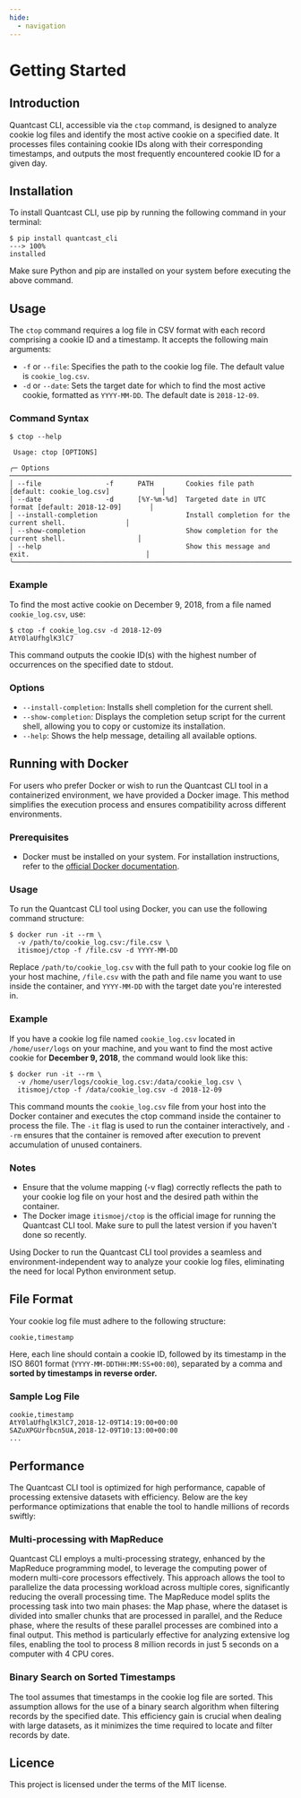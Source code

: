 ```yaml
---
hide:
  - navigation
---
```

# Getting Started

## Introduction

Quantcast CLI, accessible via the `ctop` command, is designed to analyze cookie log files and identify the most active cookie on a specified date. It processes files containing cookie IDs along with their corresponding timestamps, and outputs the most frequently encountered cookie ID for a given day.

## Installation

To install Quantcast CLI, use pip by running the following command in your terminal:

<!-- termynal -->

```console
$ pip install quantcast_cli
---> 100%
installed
```


Make sure Python and pip are installed on your system before executing the above command.

## Usage

The `ctop` command requires a log file in CSV format with each record comprising a cookie ID and a timestamp. It accepts the following main arguments:

- `-f` or `--file`: Specifies the path to the cookie log file. The default value is `cookie_log.csv`.
- `-d` or `--date`: Sets the target date for which to find the most active cookie, formatted as `YYYY-MM-DD`. The default date is `2018-12-09`.

### Command Syntax


<!-- termynal -->

```console
$ ctop --help

 Usage: ctop [OPTIONS]

╭─ Options ─────────────────────────────────────────────────────────────────────────────────────────╮
│ --file                -f      PATH        Cookies file path [default: cookie_log.csv]             │
│ --date                -d      [%Y-%m-%d]  Targeted date in UTC format [default: 2018-12-09]       │
│ --install-completion                      Install completion for the current shell.               │
│ --show-completion                         Show completion for the current shell.                  │
│ --help                                    Show this message and exit.                             │
╰───────────────────────────────────────────────────────────────────────────────────────────────────╯
```


### Example

To find the most active cookie on December 9, 2018, from a file named `cookie_log.csv`, use:

<!-- termynal -->

```console
$ ctop -f cookie_log.csv -d 2018-12-09
AtY0laUfhglK3lC7
```

This command outputs the cookie ID(s) with the highest number of occurrences on the specified date to stdout.

### Options

- `--install-completion`: Installs shell completion for the current shell.
- `--show-completion`: Displays the completion setup script for the current shell, allowing you to copy or customize its installation.
- `--help`: Shows the help message, detailing all available options.

## Running with Docker

For users who prefer Docker or wish to run the Quantcast CLI tool in a containerized environment, we have provided a Docker image. This method simplifies the execution process and ensures compatibility across different environments.

### Prerequisites

- Docker must be installed on your system. For installation instructions, refer to the [official Docker documentation](https://docs.docker.com/get-docker/).

### Usage

To run the Quantcast CLI tool using Docker, you can use the following command structure:

<!-- termynal -->

```console
$ docker run -it --rm \
  -v /path/to/cookie_log.csv:/file.csv \
  itismoej/ctop -f /file.csv -d YYYY-MM-DD
```

Replace `/path/to/cookie_log.csv` with the full path to your cookie log file on your host machine, `/file.csv` with the path and file name you want to use inside the container, and `YYYY-MM-DD` with the target date you're interested in.

### Example

If you have a cookie log file named `cookie_log.csv` located in `/home/user/logs` on your machine, and you want to find the most active cookie for **December 9, 2018**, the command would look like this:

<!-- termynal -->

```console
$ docker run -it --rm \
  -v /home/user/logs/cookie_log.csv:/data/cookie_log.csv \ 
  itismoej/ctop -f /data/cookie_log.csv -d 2018-12-09
```

This command mounts the `cookie_log.csv` file from your host into the Docker container and executes the ctop command inside the container to process the file. The `-it` flag is used to run the container interactively, and `--rm` ensures that the container is removed after execution to prevent accumulation of unused containers.

### Notes

- Ensure that the volume mapping (-v flag) correctly reflects the path to your cookie log file on your host and the desired path within the container.
- The Docker image `itismoej/ctop` is the official image for running the Quantcast CLI tool. Make sure to pull the latest version if you haven't done so recently.

Using Docker to run the Quantcast CLI tool provides a seamless and environment-independent way to analyze your cookie log files, eliminating the need for local Python environment setup.


## File Format

Your cookie log file must adhere to the following structure:

```csv
cookie,timestamp
```

Here, each line should contain a cookie ID, followed by its timestamp in the ISO 8601 format (`YYYY-MM-DDTHH:MM:SS+00:00`), separated by a comma and **sorted by timestamps in reverse order.**

### Sample Log File

```plaintext
cookie,timestamp
AtY0laUfhglK3lC7,2018-12-09T14:19:00+00:00
SAZuXPGUrfbcn5UA,2018-12-09T10:13:00+00:00
...
```

## Performance

The Quantcast CLI tool is optimized for high performance, capable of processing extensive datasets with efficiency. Below are the key performance optimizations that enable the tool to handle millions of records swiftly:

### Multi-processing with MapReduce

Quantcast CLI employs a multi-processing strategy, enhanced by the MapReduce programming model, to leverage the computing power of modern multi-core processors effectively. This approach allows the tool to parallelize the data processing workload across multiple cores, significantly reducing the overall processing time. The MapReduce model splits the processing task into two main phases: the Map phase, where the dataset is divided into smaller chunks that are processed in parallel, and the Reduce phase, where the results of these parallel processes are combined into a final output. This method is particularly effective for analyzing extensive log files, enabling the tool to process 8 million records in just 5 seconds on a computer with 4 CPU cores.

### Binary Search on Sorted Timestamps

The tool assumes that timestamps in the cookie log file are sorted. This assumption allows for the use of a binary search algorithm when filtering records by the specified date. This efficiency gain is crucial when dealing with large datasets, as it minimizes the time required to locate and filter records by date.


## Licence
This project is licensed under the terms of the MIT license.


